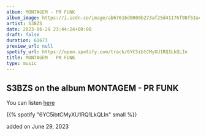 ```yaml
---
album: MONTAGEM - PR FUNK
album_image: https://i.scdn.co/image/ab67616d0000b273af25d41176f98f53ac617956
artist: S3BZS
date: 2023-06-29 23:44:24+00:00
draft: false
duration: 61673
preview_url: null
spotify_url: https://open.spotify.com/track/6YC5ibtCMyXU1RQ1LkQLIn
title: MONTAGEM - PR FUNK
type: music
---
```



## S3BZS on the album MONTAGEM - PR FUNK

You can listen [here](https://open.spotify.com/track/6YC5ibtCMyXU1RQ1LkQLIn)

{{% spotify "6YC5ibtCMyXU1RQ1LkQLIn" small %}}

added on June 29, 2023